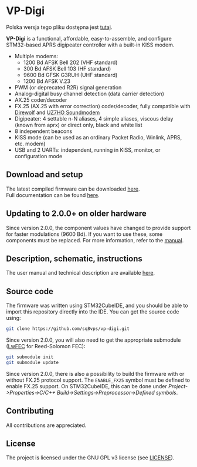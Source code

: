 # VP-Digi
Polska wersja tego pliku dostępna jest [tutaj](README_pl.md).

**VP-Digi** is a functional, affordable, easy-to-assemble, and configure STM32-based APRS digipeater controller with a built-in KISS modem.

* Multiple modems:
  * 1200 Bd AFSK Bell 202 (VHF standard)
  * 300 Bd AFSK Bell 103 (HF standard)
  * 9600 Bd GFSK G3RUH (UHF standard)
  * 1200 Bd AFSK V.23
* PWM (or deprecated R2R) signal generation
* Analog-digital busy channel detection (data carrier detection)
* AX.25 coder/decoder
* FX.25 (AX.25 with error correction) coder/decoder, fully compatible with [Direwolf](https://github.com/wb2osz/direwolf) and [UZ7HO Soundmodem](http://uz7.ho.ua/packetradio.htm)
* Digipeater: 4 settable n-N aliases, 4 simple aliases, viscous delay (known from aprx) or direct only, black and white list
* 8 independent beacons
* KISS mode (can be used as an ordinary Packet Radio, Winlink, APRS, etc. modem)
* USB and 2 UARTs: independent, running in KISS, monitor, or configuration mode
  
## Download and setup
The latest compiled firmware can be downloaded [here](https://github.com/sq8vps/vp-digi/releases).\
Full documentation can be found [here](doc/manual.md).

## Updating to 2.0.0+ on older hardware

Since version 2.0.0, the component values have changed to provide support for faster modulations (9600 Bd). If you want to use these, some components must be replaced. For more information, refer to the [manual](doc/manual.md).

## Description, schematic, instructions

The user manual and technical description are available [here](doc/manual.md).

## Source code

The firmware was written using STM32CubeIDE, and you should be able to import this repository directly into the IDE. You can get the source code using:

```bash
git clone https://github.com/sq8vps/vp-digi.git
```
Since version 2.0.0, you will also need to get the appropriate submodule ([LwFEC](https://github.com/sq8vps/lwfec) for Reed-Solomon FEC):

```bash
git submodule init
git submodule update
```
Since version 2.0.0, there is also a possibility to build the firmware with or without FX.25 protocol support. The `ENABLE_FX25` symbol must be defined to enable FX.25 support. On STM32CubeIDE, this can be done under *Project->Properties->C/C++ Build->Settings->Preprocessor->Defined symbols*.

## Contributing
All contributions are appreciated.

## License
The project is licensed under the GNU GPL v3 license (see [LICENSE](LICENSE)).
